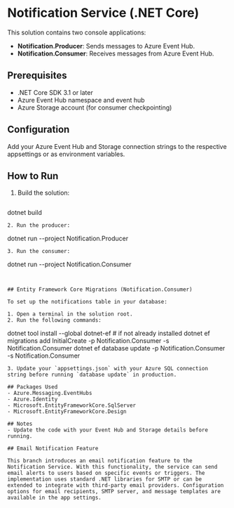 # Notification Service (.NET Core)

This solution contains two console applications:

- **Notification.Producer**: Sends messages to Azure Event Hub.
- **Notification.Consumer**: Receives messages from Azure Event Hub.

## Prerequisites
- .NET Core SDK 3.1 or later
- Azure Event Hub namespace and event hub
- Azure Storage account (for consumer checkpointing)

## Configuration
Add your Azure Event Hub and Storage connection strings to the respective appsettings or as environment variables.

## How to Run
1. Build the solution:
   ```
dotnet build
   ```
2. Run the producer:
   ```
dotnet run --project Notification.Producer
   ```
3. Run the consumer:
   ```
dotnet run --project Notification.Consumer
   ```


## Entity Framework Core Migrations (Notification.Consumer)

To set up the notifications table in your database:

1. Open a terminal in the solution root.
2. Run the following commands:
   ```
   dotnet tool install --global dotnet-ef # if not already installed
   dotnet ef migrations add InitialCreate -p Notification.Consumer -s Notification.Consumer
   dotnet ef database update -p Notification.Consumer -s Notification.Consumer
   ```
3. Update your `appsettings.json` with your Azure SQL connection string before running `database update` in production.

## Packages Used
- Azure.Messaging.EventHubs
- Azure.Identity
- Microsoft.EntityFrameworkCore.SqlServer
- Microsoft.EntityFrameworkCore.Design

## Notes
- Update the code with your Event Hub and Storage details before running.

## Email Notification Feature

This branch introduces an email notification feature to the Notification Service. With this functionality, the service can send email alerts to users based on specific events or triggers. The implementation uses standard .NET libraries for SMTP or can be extended to integrate with third-party email providers. Configuration options for email recipients, SMTP server, and message templates are available in the app settings.
